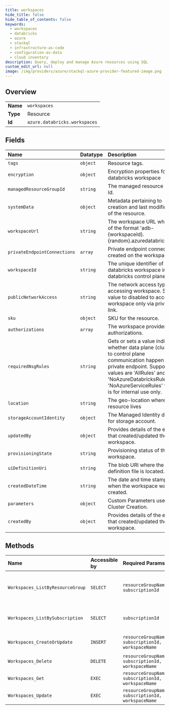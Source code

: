 ```yaml
---
title: workspaces
hide_title: false
hide_table_of_contents: false
keywords:
  - workspaces
  - databricks
  - azure    
  - stackql
  - infrastructure-as-code
  - configuration-as-data
  - cloud inventory
description: Query, deploy and manage Azure resources using SQL
custom_edit_url: null
image: /img/providers/azure/stackql-azure-provider-featured-image.png
---
```

  
    

## Overview
<table><tbody>
<tr><td><b>Name</b></td><td><code>workspaces</code></td></tr>
<tr><td><b>Type</b></td><td>Resource</td></tr>
<tr><td><b>Id</b></td><td><code>azure.databricks.workspaces</code></td></tr>
</tbody></table>

## Fields
| Name | Datatype | Description |
|:-----|:---------|:------------|
| `tags` | `object` | Resource tags. |
| `encryption` | `object` | Encryption properties for databricks workspace |
| `managedResourceGroupId` | `string` | The managed resource group Id. |
| `systemData` | `object` | Metadata pertaining to creation and last modification of the resource. |
| `workspaceUrl` | `string` | The workspace URL which is of the format 'adb-&#123;workspaceId&#125;.&#123;random&#125;.azuredatabricks.net' |
| `privateEndpointConnections` | `array` | Private endpoint connections created on the workspace |
| `workspaceId` | `string` | The unique identifier of the databricks workspace in databricks control plane. |
| `publicNetworkAccess` | `string` | The network access type for accessing workspace. Set value to disabled to access workspace only via private link. |
| `sku` | `object` | SKU for the resource. |
| `authorizations` | `array` | The workspace provider authorizations. |
| `requiredNsgRules` | `string` | Gets or sets a value indicating whether data plane (clusters) to control plane communication happen over private endpoint. Supported values are 'AllRules' and 'NoAzureDatabricksRules'. 'NoAzureServiceRules' value is for internal use only. |
| `location` | `string` | The geo-location where the resource lives |
| `storageAccountIdentity` | `object` | The Managed Identity details for storage account. |
| `updatedBy` | `object` | Provides details of the entity that created/updated the workspace. |
| `provisioningState` | `string` | Provisioning status of the workspace. |
| `uiDefinitionUri` | `string` | The blob URI where the UI definition file is located. |
| `createdDateTime` | `string` | The date and time stamp when the workspace was created. |
| `parameters` | `object` | Custom Parameters used for Cluster Creation. |
| `createdBy` | `object` | Provides details of the entity that created/updated the workspace. |
## Methods
| Name | Accessible by | Required Params | Description |
|:-----|:--------------|:----------------|:------------|
| `Workspaces_ListByResourceGroup` | `SELECT` | `resourceGroupName, subscriptionId` | Gets all the workspaces within a resource group. |
| `Workspaces_ListBySubscription` | `SELECT` | `subscriptionId` | Gets all the workspaces within a subscription. |
| `Workspaces_CreateOrUpdate` | `INSERT` | `resourceGroupName, subscriptionId, workspaceName` | Creates a new workspace. |
| `Workspaces_Delete` | `DELETE` | `resourceGroupName, subscriptionId, workspaceName` | Deletes the workspace. |
| `Workspaces_Get` | `EXEC` | `resourceGroupName, subscriptionId, workspaceName` | Gets the workspace. |
| `Workspaces_Update` | `EXEC` | `resourceGroupName, subscriptionId, workspaceName` | Updates a workspace. |
